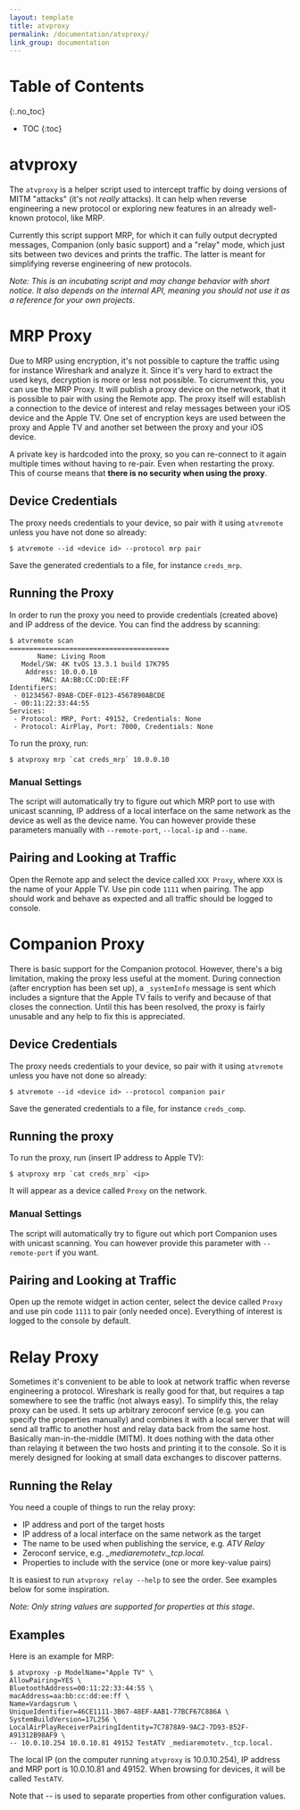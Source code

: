 ```yaml
---
layout: template
title: atvproxy
permalink: /documentation/atvproxy/
link_group: documentation
---
```

# Table of Contents
{:.no_toc}
* TOC
{:toc}


# atvproxy

The `atvproxy` is a helper script used to intercept traffic by doing versions
of MITM "attacks" (it's not *really* attacks). It can help when reverse engineering
a new protocol or exploring new features in an already well-known protocol,
like MRP.

Currently this script support MRP, for which it can fully output decrypted
messages, Companion (only basic support) and a "relay" mode, which just sits
between two devices and prints the traffic. The latter is meant for simplifying
reverse engineering of new protocols.

*Note: This is an incubating script and may change behavior with short notice.
It also depends on the internal API, meaning you should not use it as a
reference for your own projects.*

# MRP Proxy

Due to MRP using encryption, it's not possible to capture the traffic using
for instance Wireshark and analyze it. Since it's very hard to extract the
used keys, decryption is more or less not possible. To cicrumvent this, you
can use the MRP Proxy. It will publish a proxy device on the network,
that it is possible to pair with using the Remote app. The proxy itself will
establish a connection to the device of interest and relay messages between
your iOS device and the Apple TV. One set of encryption keys are used between
the proxy and Apple TV and another set between the proxy and your iOS device.

A private key is hardcoded into the proxy, so you can re-connect to it again
multiple times without having to re-pair. Even when restarting the proxy. This
of course means that **there is no security when using the proxy**.

## Device Credentials

The proxy needs credentials to your device, so pair with it using `atvremote`
unless you have not done so already:

```shell
$ atvremote --id <device id> --protocol mrp pair
```

Save the generated credentials to a file, for instance `creds_mrp`.

## Running the Proxy

In order to run the proxy you need to provide credentials (created above) and
IP address of the device. You can find the address by scanning:

```raw
$ atvremote scan
========================================
       Name: Living Room
   Model/SW: 4K tvOS 13.3.1 build 17K795
    Address: 10.0.0.10
        MAC: AA:BB:CC:DD:EE:FF
Identifiers:
 - 01234567-89AB-CDEF-0123-4567890ABCDE
 - 00:11:22:33:44:55
Services:
 - Protocol: MRP, Port: 49152, Credentials: None
 - Protocol: AirPlay, Port: 7000, Credentials: None
```

To run the proxy, run:

```shell
$ atvproxy mrp `cat creds_mrp` 10.0.0.10
```

### Manual Settings

The script will automatically try to figure out which MRP port to use with
unicast scanning, IP address of a local interface on the same network as the
device as well as the device name. You can however provide these parameters
manually with `--remote-port`, `--local-ip` and `--name`.

## Pairing and Looking at Traffic

Open the Remote app and select the device called `XXX Proxy`, where `XXX`
is the name of your Apple TV. Use pin code `1111` when pairing. The app should
work and behave as expected and all traffic should be logged to console.

# Companion Proxy

There is basic support for the Companion protocol. However, there's a big limitation, making
the proxy less useful at the moment. During connection (after encryption has been set up),
a `_systemInfo` message is sent which includes a signture that the Apple TV fails to verify
and because of that closes the connection. Until this has been resolved, the proxy is fairly
unusable and any help to fix this is appreciated.

## Device Credentials

The proxy needs credentials to your device, so pair with it using `atvremote`
unless you have not done so already:

```raw
$ atvremote --id <device id> --protocol companion pair
```

Save the generated credentials to a file, for instance `creds_comp`.

## Running the proxy

To run the proxy, run (insert IP address to Apple TV):

```shell
$ atvproxy mrp `cat creds_mrp` <ip>
```

It will appear as a device called `Proxy` on the network.

### Manual Settings

The script will automatically try to figure out which port Companion uses with
unicast scanning. You can however provide this parameter with `--remote-port`
if you want.

## Pairing and Looking at Traffic

Open up the remote widget in action center, select the device called `Proxy` and
use pin code `1111` to pair (only needed once). Everything of interest is logged to the
console by default.

# Relay Proxy

Sometimes it's convenient to be able to look at network traffic when reverse
engineering a protocol. Wireshark is really good for that, but requires a tap
somewhere to see the traffic (not always easy). To simplify this, the relay
proxy can be used. It sets up arbitrary zeroconf service (e.g. you can
specify the properties manually) and combines it with a local server that will
send all traffic to another host and relay data back from the same host.
Basically man-in-the-middle (MITM). It does nothing with the data other than
relaying it between the two hosts and printing it to the console. So it is
merely designed for looking at small data exchanges to discover patterns.

## Running the Relay

You need a couple of things to run the relay proxy:

* IP address and port of the target hosts
* IP address of a local interface on the same network as the target
* The name to be used when publishing the service, e.g. *ATV Relay*
* Zeroconf service, e.g. *_mediaremotetv._tcp.local.*
* Properties to include with the service (one or more key-value pairs)

It is easiest to run `atvproxy relay --help` to see the order. See examples
below for some inspiration.

*Note: Only string values are supported for properties at this stage.*

## Examples

Here is an example for MRP:

```shell
$ atvproxy -p ModelName="Apple TV" \
AllowPairing=YES \
BluetoothAddress=00:11:22:33:44:55 \
macAddress=aa:bb:cc:dd:ee:ff \
Name=Vardagsrum \
UniqueIdentifier=46CE1111-3B67-48EF-AAB1-77BCF67C886A \
SystemBuildVersion=17L256 \
LocalAirPlayReceiverPairingIdentity=7C7878A9-9AC2-7D93-852F-A91312B98AF9 \
-- 10.0.10.254 10.0.10.81 49152 TestATV _mediaremotetv._tcp.local.
```

The local IP (on the computer running `atvproxy` is 10.0.10.254), IP
address and MRP port is 10.0.10.81 and 49152. When browsing for devices,
it will be called `TestATV`.

Note that *--* is used to separate properties from other configuration
values.